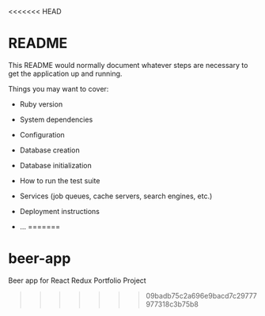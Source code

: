 <<<<<<< HEAD
# README

This README would normally document whatever steps are necessary to get the
application up and running.

Things you may want to cover:

* Ruby version

* System dependencies

* Configuration

* Database creation

* Database initialization

* How to run the test suite

* Services (job queues, cache servers, search engines, etc.)

* Deployment instructions

* ...
=======
# beer-app
Beer app for React Redux Portfolio Project
>>>>>>> 09badb75c2a696e9bacd7c29777977318c3b75b8
